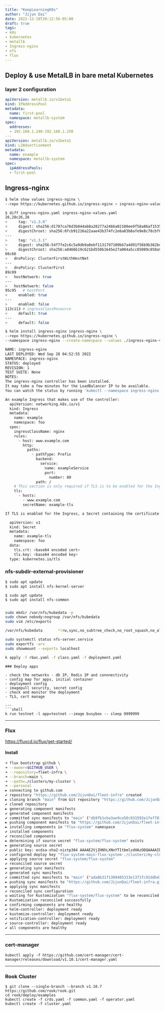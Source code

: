 ```yaml
---
title: "KeepLearningK8s"
author: "Jijun Dai"
date: 2022-12-10T20:12:56-05:00
draft: true
tags:
- k8s
- kubernetes
- metallb
- Ingress-nginx
- nfs
- flux
---
```


## Deploy & use MetalLB in bare metal Kubernetes
### layer 2 configuration

```yaml
apiVersion: metallb.io/v1beta1
kind: IPAddressPool
metadata:
  name: first-pool
  namespace: metallb-system
spec:
  addresses:
  - 192.168.1.240-192.168.1.250
---
apiVersion: metallb.io/v1beta1
kind: L2Advertisement
metadata:
  name: example
  namespace: metallb-system
spec:
  ipAddressPools:
  - first-pool

```

## Ingress-nginx

```bash
$ helm show values ingress-nginx \
--repo https://kubernetes.github.io/ingress-nginx > ingress-nginx-values.yaml

```

```bash
$ diff ingress-nginx.yaml ingress-nginx-values.yaml
26,28c26,28
<     tag: "v1.3.0"
<     digest: sha256:d1707ca76d3b044ab8a28277a2466a02100ee9f58a86af1535a3edf9323ea1b5
<     digestChroot: sha256:0fcb91216a22aae43b374fc2e6a03b8afe9e8c78cbf07a09d75636dc4ea3c191
---
>     tag: "v1.3.1"
>     digest: sha256:54f7fe2c6c5a9db9a0ebf1131797109bb7a4d91f56b9b362bde2abd237dd1974
>     digestChroot: sha256:a8466b19c621bd550b1645e27a004a5cc85009c858a9ab19490216735ac432b1
66c66
<   dnsPolicy: ClusterFirstWithHostNet
---
>   dnsPolicy: ClusterFirst
89c89
<   hostNetwork: true
---
>   hostNetwork: false
95c95   # hostPort
<     enabled: true     
---
>     enabled: false
113c113 # ingressClassResource
<     default: true
---
>     default: false

```

```bash
$ helm install ingress-nginx ingress-nginx \
--repo https://kubernetes.github.io/ingress-nginx \
--namespace ingress-nginx --create-namespace --values ./ingress-nginx-values.yaml

NAME: ingress-nginx
LAST DEPLOYED: Wed Sep 28 04:52:55 2022
NAMESPACE: ingress-nginx
STATUS: deployed
REVISION: 1
TEST SUITE: None
NOTES:
The ingress-nginx controller has been installed.
It may take a few minutes for the LoadBalancer IP to be available.
You can watch the status by running 'kubectl --namespace ingress-nginx get services -o wide -w ingress-nginx-controller'

An example Ingress that makes use of the controller:
  apiVersion: networking.k8s.io/v1
  kind: Ingress
  metadata:
    name: example
    namespace: foo
  spec:
    ingressClassName: nginx
    rules:
      - host: www.example.com
        http:
          paths:
            - pathType: Prefix
              backend:
                service:
                  name: exampleService
                  port:
                    number: 80
              path: /
    # This section is only required if TLS is to be enabled for the Ingress
    tls:
      - hosts:
        - www.example.com
        secretName: example-tls

If TLS is enabled for the Ingress, a Secret containing the certificate and key must also be provided:

  apiVersion: v1
  kind: Secret
  metadata:
    name: example-tls
    namespace: foo
  data:
    tls.crt: <base64 encoded cert>
    tls.key: <base64 encoded key>
  type: kubernetes.io/tls

```

### nfs-subdir-external-provisioner
```bash
$ sudo apt update
$ sudo apt install nfs-kernel-server
```

```shell
$ sudo apt update
$ sudo apt install nfs-common
```

```
```

```bash
sudo mkdir /var/nfs/kubedata -p
sudo chown nobody:nogroup /var/nfs/kubedata
sudo vim /etc/exports

/var/nfs/kubedata       *(rw,sync,no_subtree_check,no_root_squash,no_all_squash,insecure)host

sudo systemctl status nfs-server.service
sudo exportfs -arv
sudo showmount --exports localhost

k apply -f rbac.yaml -f class.yaml -f deployment.yaml

```

```
### Deploy apps

- check the networks - db IP, Redis IP and connnectivity
- config map for apps, initial container
- deployment config
- imagepull security, secret config
- check and monitor the deployment
- TLS, cert manage

---
```shell
k run testnet -l app=testnet --image busybox -- sleep 9999999
```

---
### Flux
https://fluxcd.io/flux/get-started/
#### Install
```bash
➜ flux bootstrap github \
➜ --owner=$GITHUB_USER \
➜ --repository=fleet-infra \
➜ --branch=main \
➜ --path=./clusters/my-cluster \
➜ --personal
► connecting to github.com
✔ repository "https://github.com/JijunDai/fleet-infra" created
► cloning branch "main" from Git repository "https://github.com/JijunDai/fleet-infra.git"
✔ cloned repository
► generating component manifests
✔ generated component manifests
✔ committed sync manifests to "main" ("db9fb1cba3ae9ce58c931592e1fef781c09cca1a")
► pushing component manifests to "https://github.com/JijunDai/fleet-infra.git"
► installing components in "flux-system" namespace
✔ installed components
✔ reconciled components
► determining if source secret "flux-system/flux-system" exists
► generating source secret
✔ public key: ecdsa-sha2-nistp384 AAAAE2VjZHNhLXNoYTItbmlzdHAzODQAAAAIbmlzdHAzODQAAABhBKsd2QRpZiA9R00gKLA9uWaw+FFs9lyXFTtBT2LS1GF4bVTw7C24hzsOehOE+0Gtjlm4K+biLysmwNwa7LsBLS9RoM85ZmwVjLtiR75f48loacWAJRxJCg39yus0w8MYbQ==
✔ configured deploy key "flux-system-main-flux-system-./clusters/my-cluster" for "https://github.com/JijunDai/fleet-infra"
► applying source secret "flux-system/flux-system"
✔ reconciled source secret
► generating sync manifests
✔ generated sync manifests
✔ committed sync manifests to "main" ("ada8b31f1389405333e1371fc91ddb4310b9ede8")
► pushing sync manifests to "https://github.com/JijunDai/fleet-infra.git"
► applying sync manifests
✔ reconciled sync configuration
◎ waiting for Kustomization "flux-system/flux-system" to be reconciled
✔ Kustomization reconciled successfully
► confirming components are healthy
✔ helm-controller: deployment ready
✔ kustomize-controller: deployment ready
✔ notification-controller: deployment ready
✔ source-controller: deployment ready
✔ all components are healthy
```
---
### cert-manager
```shell
kubectl apply -f https://github.com/cert-manager/cert-manager/releases/download/v1.10.1/cert-manager.yaml
```
---
### Rook Cluster
```shell
$ git clone --single-branch --branch v1.10.7 https://github.com/rook/rook.git
cd rook/deploy/examples
kubectl create -f crds.yaml -f common.yaml -f operator.yaml
kubectl create -f cluster.yaml
```
